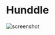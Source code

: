 # Hunddle
![screenshot](https://user-images.githubusercontent.com/96702504/182037658-2e271aeb-e1d9-42ea-9019-33171beb455d.png)
